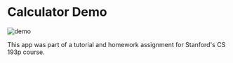 # Calculator Demo
![demo](https://cloud.githubusercontent.com/assets/25040953/24505943/d776bb60-1529-11e7-9de0-ff45b6064530.gif)

This app was part of a tutorial and homework assignment for Stanford's CS 193p course. 
